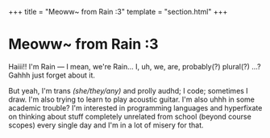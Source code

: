 +++
title = "Meoww~ from Rain :3"
template = "section.html"
+++

# Meoww~ from Rain :3

Haiii!! I'm Rain — I mean, we're Rain... I, uh, we, are, probably(?) plural(?)
...? Gahhh just forget about it.

But yeah, I'm trans *(she/they/any)* and prolly audhd; I code; sometimes I
draw. I'm also trying to learn to play acoustic guitar. I'm also uhhh in some
academic trouble? I'm interested in programming languages and hyperfixate on
thinking about stuff completely unrelated from school (beyond course scopes)
every single day and I'm in a lot of misery for that.
